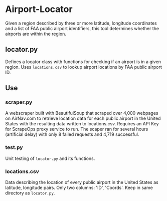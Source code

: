 # Airport-Locator
Given a region described by three or more latitude, longitude coordinates and a list of FAA public airport identifiers, this tool determines whether the airports are within the region.
## locator.py
Defines a locator class with functions for checking if an airport is in a given region. Uses <code>locations.csv</code> to lookup airport locations by FAA public airport ID.
## Use

### scraper.py
A webscraper built with BeautifulSoup that scraped over 4,000 webpages on AirNav.com to retrieve location data for each public airport in the United States with the resulting data written to locations.csv. Requires an API Key for ScrapeOps proxy service to run. The scaper ran for several hours (artificial delay) with only 8 failed requests and 4,719 successful.
### test.py
Unit testing of <code>locator.py</code> and its functions.
### locations.csv
Data describing the location of every public airport in the United States as latitude, longitude pairs. Only two columns: 'ID', 'Coords'. Keep in same directory as <code>locator.py</code>.

